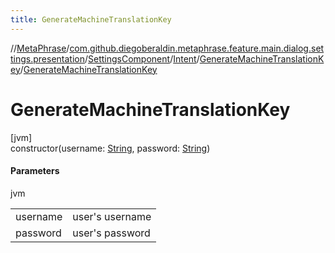 ```yaml
---
title: GenerateMachineTranslationKey
---
```

//[MetaPhrase](../../../../../index.html)/[com.github.diegoberaldin.metaphrase.feature.main.dialog.settings.presentation](../../../index.html)/[SettingsComponent](../../index.html)/[Intent](../index.html)/[GenerateMachineTranslationKey](index.html)/[GenerateMachineTranslationKey](-generate-machine-translation-key.html)



# GenerateMachineTranslationKey



[jvm]\
constructor(username: [String](https://kotlinlang.org/api/latest/jvm/stdlib/kotlin/-string/index.html), password: [String](https://kotlinlang.org/api/latest/jvm/stdlib/kotlin/-string/index.html))



#### Parameters


jvm

| | |
|---|---|
| username | user's username |
| password | user's password |




